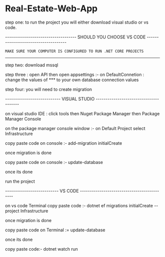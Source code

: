 # Real-Estate-Web-App

 step one: to run the project you will either download visual studio or vs code.
 
  ------------------------------------ SHOULD YOU CHOOSE VS CODE -------------------------------------
    
    MAKE SURE YOUR COMPUTER IS CONFIGURED TO RUN .NET CORE PROJECTS   
    
  ---------------- ----------------------------------------------------------------
 
 step two: download mssql 
 
 step three : open API then open appsettings :- on DefaultConnetion :  change the values of *** to your own database connection values
 
 step four: you will need to create migration 
 
 ---------------------------- VISUAL STUDIO ---------------------------------------
 
 on visual studio IDE : click tools then Nuget Package Manager then Package Manager Console 

 on the package manager console window  :- on Default Project select Infrastructure
 
 copy paste code on console :- add-migration initialCreate
 
 once migration is done 
 
 copy paste code on console :- update-database 
 
 once its done 
 
 run the project 
 
 --------------------------- VS CODE --------------------------------------------
 
 on vs code Terminal copy paste code :- dotnet ef migrations initialCreate --project Infrastructure 
 
 once migration is done 
 
 copy paste code on Terminal := update-database 
 
 once its done 
 
 copy paste code:- dotnet watch run 
